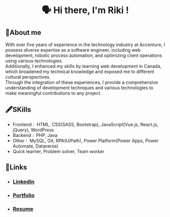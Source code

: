 
<h1 align="center">
      🗣 Hi there, I'm Riki !
</h1>

## 💬About me

<p>
With over five years of experience in the technology industry at Accenture, I possess diverse expertise as a software engineer, including web development, robotic process automation, and optimizing client operations using various technologies. 
      <br>
Additionally, I enhanced my skills by learning web development in Canada, which broadened my technical knowledge and exposed me to different cultural perspectives.
      <br>
Through the integration of these experiences, I provide a comprehensive understanding of development techniques and various technologies to make meaningful contributions to any project.
</p>

## 🖋SKills
<ul>
    <li>
    Frontend :  HTML, CSS(SASS, Bootstrap), JavaScript(Vue.js, React.js, jQuery), WordPress    
    </li>  
    <li>
    Backend :  PHP, Java
    </li>  
    <li>
    Other :  MySQL, Git, RPA(UiPath), Power Platform(Power Apps, Power Automate, Dataverse)
    </li>  
    <li>
    Quick learner, Problem solver, Team worker
    </li>  
</ul>

## 🔗Links
<ul>
    <li>
        <h3>
            <a href="https://www.linkedin.com/in/riki-nakayashiki/">LinkedIn</a>
        </h3>
    </li>
    <li>
        <h3>
            <a
                href="https://portfolio-48691.web.app/">Portfolio</a>
        </h3>
    </li>
    <li>
        <h3>
            <a
                href="https://drive.google.com/file/d/11wpjBKyiXnC0jIBzvDCHhLm57grbm8zR/view?usp=sharing">Resume</a>
        </h3>
    </li>
</ul>

<!--
**riki-nakayashiki/riki-nakayashiki** is a ✨ _special_ ✨ repository because its `README.md` (this file) appears on your GitHub profile.

Here are some ideas to get you started:

- 🔭 I’m currently working on ...
- 🌱 I’m currently learning ...
- 👯 I’m looking to collaborate on ...
- 🤔 I’m looking for help with ...
- 💬 Ask me about ...
- 📫 How to reach me: ...
- 😄 Pronouns: ...
- ⚡ Fun fact: ...
-->
